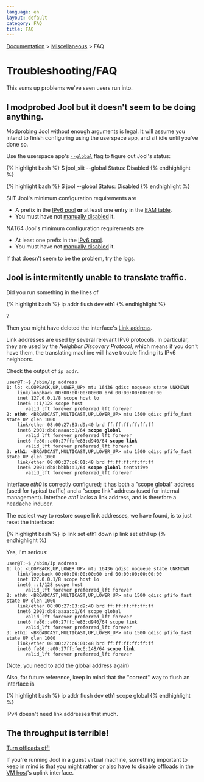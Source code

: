 ```yaml
---
language: en
layout: default
category: FAQ
title: FAQ
---
```


[Documentation](documentation.html) > [Miscellaneous](documentation.html#miscellaneous) > FAQ

# Troubleshooting/FAQ

This sums up problems we've seen users run into.

## I modprobed Jool but it doesn't seem to be doing anything.

Modprobing Jool without enough arguments is legal. It will assume you intend to finish configuring using the userspace app, and sit idle until you've done so.

Use the userspace app's [`--global`](usr-flags-global.html#description) flag to figure out Jool's status:

{% highlight bash %}
$ jool_siit --global
  Status: Disabled
{% endhighlight %}

{% highlight bash %}
$ jool --global
  Status: Disabled
{% endhighlight %}

SIIT Jool's minimum configuration requirements are

- A prefix in the [IPv6 pool](usr-flags-pool6.html) **or** at least one entry in the [EAM table](usr-flags-eamt.html).
- You must have not [manually disabled](usr-flags-global.html#--enable---disable) it.

NAT64 Jool's minimum configuration requirements are

- At least one prefix in the [IPv6 pool](usr-flags-pool6.html).
- You must have not [manually disabled](usr-flags-global.html#--enable---disable) it.

If that doesn't seem to be the problem, try the [logs](logging.html).

## Jool is intermitently unable to translate traffic.

Did you run something in the lines of

{% highlight bash %}
ip addr flush dev eth1
{% endhighlight %}

?

Then you might have deleted the interface's <a href="http://en.wikipedia.org/wiki/Link-local_address" target="_blank">Link address</a>.

Link addresses are used by several relevant IPv6 protocols. In particular, they are used by the *Neighbor Discovery Protocol*, which means if you don't have them, the translating machine will have trouble finding its IPv6 neighbors.

Check the output of `ip addr`. 

<div class="highlight"><pre><code class="bash">user@T:~$ /sbin/ip address
1: lo: &lt;LOOPBACK,UP,LOWER_UP&gt; mtu 16436 qdisc noqueue state UNKNOWN 
    link/loopback 00:00:00:00:00:00 brd 00:00:00:00:00:00
    inet 127.0.0.1/8 scope host lo
    inet6 ::1/128 scope host 
       valid_lft forever preferred_lft forever
2: <strong>eth0</strong>: &lt;BROADCAST,MULTICAST,UP,LOWER_UP&gt; mtu 1500 qdisc pfifo_fast state UP qlen 1000
    link/ether 08:00:27:83:d9:40 brd ff:ff:ff:ff:ff:ff
    inet6 2001:db8:aaaa::1/64 <strong>scope global</strong> 
       valid_lft forever preferred_lft forever
    inet6 fe80::a00:27ff:fe83:d940/64 <strong>scope link</strong> 
       valid_lft forever preferred_lft forever
3: <strong>eth1</strong>: &lt;BROADCAST,MULTICAST,UP,LOWER_UP&gt; mtu 1500 qdisc pfifo_fast state UP qlen 1000
    link/ether 08:00:27:c6:01:48 brd ff:ff:ff:ff:ff:ff
    inet6 2001:db8:bbbb::1/64 <strong>scope global</strong> tentative 
       valid_lft forever preferred_lft forever
</code></pre></div>

Interface _eth0_ is correctly configured; it has both a "scope global" address (used for typical traffic) and a "scope link" address (used for internal management). Interface _eth1_ lacks a link address, and is therefore a headache inducer.

The easiest way to restore scope link addresses, we have found, is to just reset the interface:

{% highlight bash %}
ip link set eth1 down
ip link set eth1 up
{% endhighlight %}

Yes, I'm serious:

<div class="highlight"><pre><code class="bash">user@T:~$ /sbin/ip address
1: lo: &lt;LOOPBACK,UP,LOWER_UP&gt; mtu 16436 qdisc noqueue state UNKNOWN 
    link/loopback 00:00:00:00:00:00 brd 00:00:00:00:00:00
    inet 127.0.0.1/8 scope host lo
    inet6 ::1/128 scope host 
       valid_lft forever preferred_lft forever
2: eth0: &lt;BROADCAST,MULTICAST,UP,LOWER_UP&gt; mtu 1500 qdisc pfifo_fast state UP qlen 1000
    link/ether 08:00:27:83:d9:40 brd ff:ff:ff:ff:ff:ff
    inet6 2001:db8:aaaa::1/64 scope global 
       valid_lft forever preferred_lft forever
    inet6 fe80::a00:27ff:fe83:d940/64 scope link 
       valid_lft forever preferred_lft forever
3: eth1: &lt;BROADCAST,MULTICAST,UP,LOWER_UP> mtu 1500 qdisc pfifo_fast state UP qlen 1000
    link/ether 08:00:27:c6:01:48 brd ff:ff:ff:ff:ff:ff
    inet6 fe80::a00:27ff:fec6:148/64 <strong>scope link</strong> 
       valid_lft forever preferred_lft forever
</code></pre></div>

(Note, you need to add the global address again)

Also, for future reference, keep in mind that the "correct" way to flush an interface is

{% highlight bash %}
ip addr flush dev eth1 scope global
{% endhighlight %}

IPv4 doesn't need link addresses that much.

## The throughput is terrible!

[Turn offloads off!](offloads.html)

If you're running Jool in a guest virtual machine, something important to keep in mind is that you might rather or also have to disable offloads in the [VM host](http://en.wikipedia.org/wiki/Hypervisor)'s uplink interface.

